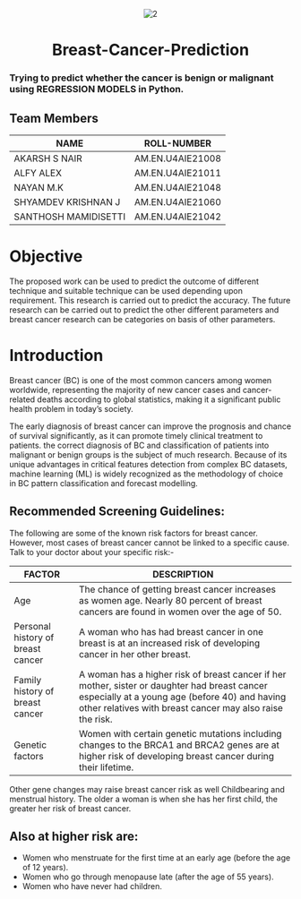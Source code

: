 <div align="center">

  ![2](https://user-images.githubusercontent.com/89468615/150691139-26f2816b-b13c-43a6-95f0-8738354e225b.jpg)
  
</div>

<div align="center">
  
# Breast-Cancer-Prediction

  </div>
  
### Trying to predict  whether the  cancer is benign or malignant using  REGRESSION MODELS in Python.

## Team Members
| **NAME** | **ROLL-NUMBER** | 
| --- | --- | 
| AKARSH S NAIR |AM.EN.U4AIE21008|
| ALFY ALEX | AM.EN.U4AIE21011   |
| NAYAN M.K | AM.EN.U4AIE21048   |
| SHYAMDEV KRISHNAN J | AM.EN.U4AIE21060 |
| SANTHOSH MAMIDISETTI | AM.EN.U4AIE21042 | 

# Objective
The proposed work can be used to predict the outcome of different technique and suitable technique can be used depending upon requirement. This research is carried out to predict the accuracy. The future research can be carried out to predict the other different parameters and breast cancer research can be categories on basis of other parameters.

# Introduction
Breast cancer (BC) is one of the most common cancers among women worldwide, representing the majority of new cancer cases and cancer-related deaths according to global statistics, making it a significant public health problem in today’s society.

The early diagnosis of breast cancer can improve the prognosis and chance of survival significantly, as it can promote timely clinical treatment to patients. the correct diagnosis of BC and classification of patients into malignant or benign groups is the subject of much research. Because of its unique advantages in critical features detection from complex BC datasets, machine learning (ML) is widely recognized as the methodology of choice in BC pattern classification and forecast modelling.

## Recommended Screening Guidelines:

The following are some of the known risk factors for breast cancer. However, most cases of breast cancer cannot be linked to a specific cause. Talk to your doctor about your specific risk:-

| **FACTOR** | **DESCRIPTION** |
| --- |---|
|Age| The chance of getting breast cancer increases as women age. Nearly 80 percent of breast cancers are found in women over the age of 50.|
|Personal history of breast cancer| A woman who has had breast cancer in one breast is at an increased risk of developing cancer in her other breast.|
|Family history of breast cancer|A woman has a higher risk of breast cancer if her mother, sister or daughter had breast cancer especially at a young age (before 40) and having other relatives with breast cancer may also raise the risk.|
|Genetic factors| Women with certain genetic mutations including changes to the BRCA1 and BRCA2 genes are at higher risk of developing breast cancer during their lifetime.| 

Other gene changes may raise breast cancer risk as well Childbearing and menstrual history. 
The older a woman is when she has her first child, the greater her risk of breast cancer.

## Also at higher risk are:
- Women who menstruate for the first time at an early age (before the age of 12 years).
- Women who go through menopause late (after the age of  55 years).
- Women who have never had children.
